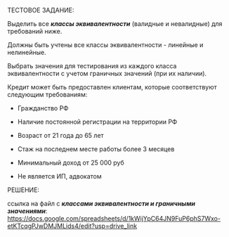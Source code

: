 ТЕСТОВОЕ ЗАДАНИЕ:

Выделить все __*классы эквивалентности*__ (валидные и невалидные) для требований ниже.

Должны быть учтены все классы эквивалентности - линейные и нелинейные.

Выбрать значения для тестирования из каждого класса эквивалентности с учетом граничных значений (при их наличии).

Кредит может быть предоставлен клиентам, которые соответствуют следующим требованиям:

- Гражданство РФ

- Наличие постоянной регистрации на территории РФ

- Возраст от 21 года до 65 лет

- Стаж на последнем месте работы более 3 месяцев

- Минимальный доход от 25 000 руб

- Не является ИП, адвокатом


РЕШЕНИЕ:

ссылка на файл с __*классами эквивалентности и граничными значениями*__: https://docs.google.com/spreadsheets/d/1kWijYpC64JN9FuP6phS7Wxo-etKTcqgPJwDMJMLids4/edit?usp=drive_link
